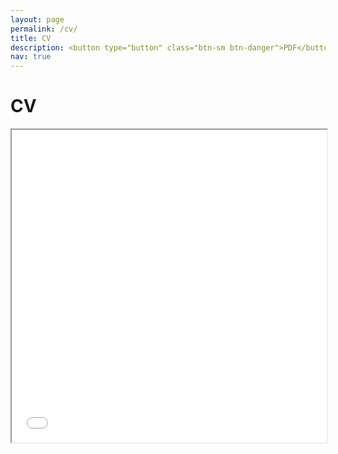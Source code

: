 ```yaml
---
layout: page
permalink: /cv/
title: CV 
description: <button type="button" class="btn-sm btn-danger">PDF</button>
nav: true
---
```


<html>
  <body>
    <h1>CV</h1>
    <iframe src="assets/pdf/cv_220424.pdf#toolbar=0" width="100%" height="500px">
    </iframe>
  </body>
</html>
